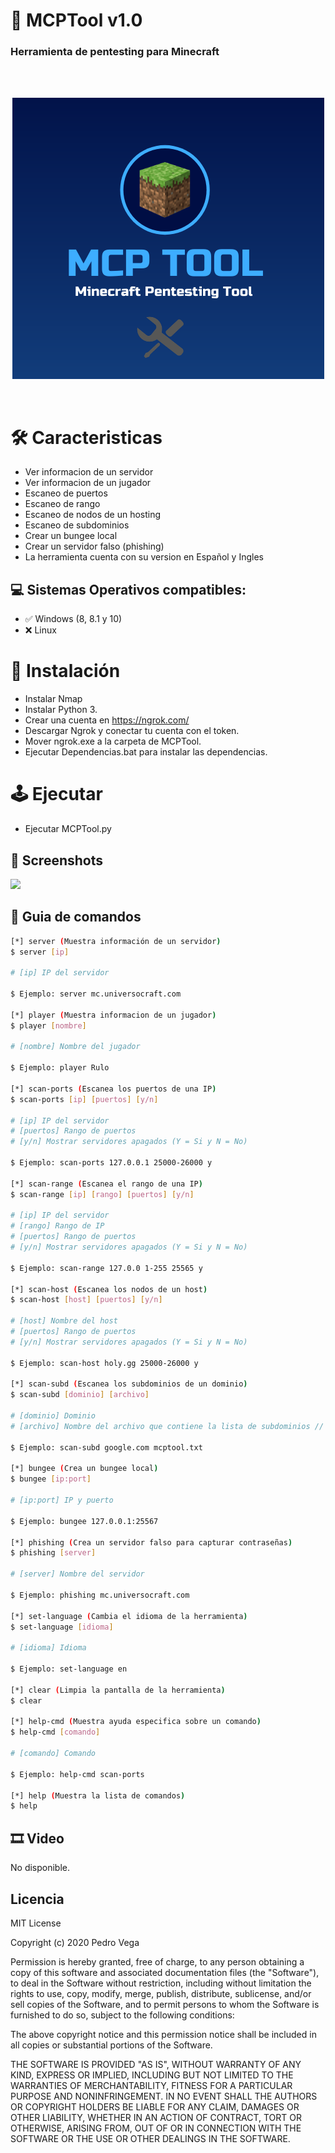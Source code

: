 # 🧨  MCPTool v1.0

<h3> Herramienta de pentesting para Minecraft </h3>
<br/>
</br>
<p align="center">
<img src="https://github.com/wrrulos/Imagenes-Github/blob/main/MCPTool/MCPTool.png" title="MCPTool">
</p>
<br/>

# 🛠 Caracteristicas

* Ver informacion de un servidor
* Ver informacion de un jugador
* Escaneo de puertos
* Escaneo de rango
* Escaneo de nodos de un hosting
* Escaneo de subdominios
* Crear un bungee local
* Crear un servidor falso (phishing)
* La herramienta cuenta con su version en Español y Ingles

## 💻 Sistemas Operativos compatibles:

* ✅ Windows (8, 8.1 y 10)
* ❌ Linux

# 🔧 Instalación 

* Instalar Nmap
* Instalar Python 3.
* Crear una cuenta en https://ngrok.com/
* Descargar Ngrok y conectar tu cuenta con el token.
* Mover ngrok.exe a la carpeta de MCPTool.
* Ejecutar Dependencias.bat para instalar las dependencias.

# 🕹 Ejecutar

* Ejecutar MCPTool.py 

## 📸 Screenshots

<img src="https://github.com/wrrulos/MCPTool/blob/main/images/Help.PNG">

## 📝 Guia de comandos

```bash
[*] server (Muestra información de un servidor)
$ server [ip]

# [ip] IP del servidor

$ Ejemplo: server mc.universocraft.com

[*] player (Muestra informacion de un jugador)
$ player [nombre]

# [nombre] Nombre del jugador

$ Ejemplo: player Rulo

[*] scan-ports (Escanea los puertos de una IP)
$ scan-ports [ip] [puertos] [y/n]

# [ip] IP del servidor
# [puertos] Rango de puertos
# [y/n] Mostrar servidores apagados (Y = Si y N = No)

$ Ejemplo: scan-ports 127.0.0.1 25000-26000 y

[*] scan-range (Escanea el rango de una IP)
$ scan-range [ip] [rango] [puertos] [y/n]

# [ip] IP del servidor
# [rango] Rango de IP
# [puertos] Rango de puertos
# [y/n] Mostrar servidores apagados (Y = Si y N = No)

$ Ejemplo: scan-range 127.0.0 1-255 25565 y

[*] scan-host (Escanea los nodos de un host)
$ scan-host [host] [puertos] [y/n]

# [host] Nombre del host
# [puertos] Rango de puertos 
# [y/n] Mostrar servidores apagados (Y = Si y N = No)

$ Ejemplo: scan-host holy.gg 25000-26000 y

[*] scan-subd (Escanea los subdominios de un dominio)
$ scan-subd [dominio] [archivo]

# [dominio] Dominio
# [archivo] Nombre del archivo que contiene la lista de subdominios // NOTA: Puedes agregar una lista personalizada en /config/subdominios

$ Ejemplo: scan-subd google.com mcptool.txt

[*] bungee (Crea un bungee local)
$ bungee [ip:port]

# [ip:port] IP y puerto

$ Ejemplo: bungee 127.0.0.1:25567

[*] phishing (Crea un servidor falso para capturar contraseñas)
$ phishing [server]

# [server] Nombre del servidor

$ Ejemplo: phishing mc.universocraft.com

[*] set-language (Cambia el idioma de la herramienta)
$ set-language [idioma]

# [idioma] Idioma

$ Ejemplo: set-language en

[*] clear (Limpia la pantalla de la herramienta)
$ clear

[*] help-cmd (Muestra ayuda especifica sobre un comando)
$ help-cmd [comando]

# [comando] Comando

$ Ejemplo: help-cmd scan-ports

[*] help (Muestra la lista de comandos)
$ help
```

## 🎞 Video 

<p> No disponible.</p>

## Licencia 

MIT License

Copyright (c) 2020 Pedro Vega

Permission is hereby granted, free of charge, to any person obtaining a copy
of this software and associated documentation files (the "Software"), to deal
in the Software without restriction, including without limitation the rights
to use, copy, modify, merge, publish, distribute, sublicense, and/or sell
copies of the Software, and to permit persons to whom the Software is
furnished to do so, subject to the following conditions:

The above copyright notice and this permission notice shall be included in all
copies or substantial portions of the Software.

THE SOFTWARE IS PROVIDED "AS IS", WITHOUT WARRANTY OF ANY KIND, EXPRESS OR
IMPLIED, INCLUDING BUT NOT LIMITED TO THE WARRANTIES OF MERCHANTABILITY,
FITNESS FOR A PARTICULAR PURPOSE AND NONINFRINGEMENT. IN NO EVENT SHALL THE
AUTHORS OR COPYRIGHT HOLDERS BE LIABLE FOR ANY CLAIM, DAMAGES OR OTHER
LIABILITY, WHETHER IN AN ACTION OF CONTRACT, TORT OR OTHERWISE, ARISING FROM,
OUT OF OR IN CONNECTION WITH THE SOFTWARE OR THE USE OR OTHER DEALINGS IN THE
SOFTWARE.

 
